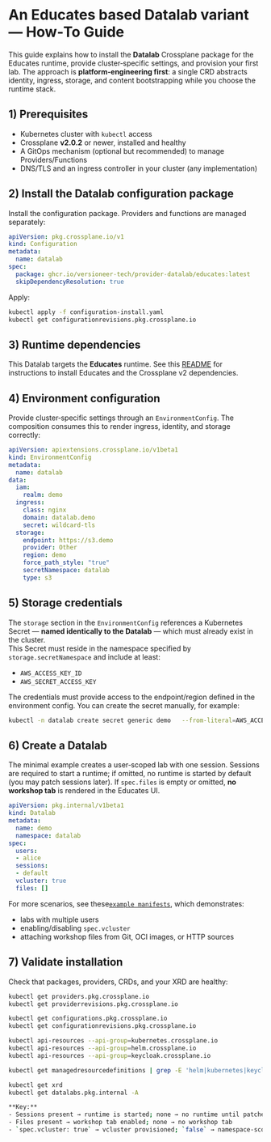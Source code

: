 # An Educates based Datalab variant — How‑To Guide

This guide explains how to install the **Datalab** Crossplane package for the Educates runtime, provide cluster‑specific settings, and provision your first lab. The approach is **platform‑engineering first**: a single CRD abstracts identity, ingress, storage, and content bootstrapping while you choose the runtime stack.

## 1) Prerequisites

- Kubernetes cluster with `kubectl` access
- Crossplane **v2.0.2** or newer, installed and healthy
- A GitOps mechanism (optional but recommended) to manage Providers/Functions
- DNS/TLS and an ingress controller in your cluster (any implementation)

## 2) Install the Datalab configuration package

Install the configuration package. Providers and functions are managed separately:

```yaml
apiVersion: pkg.crossplane.io/v1
kind: Configuration
metadata:
  name: datalab
spec:
  package: ghcr.io/versioneer-tech/provider-datalab/educates:latest
  skipDependencyResolution: true
```

Apply:

```bash
kubectl apply -f configuration-install.yaml
kubectl get configurationrevisions.pkg.crossplane.io
```

## 3) Runtime dependencies

This Datalab targets the **Educates** runtime. See this [README](https://github.com/versioneer-tech/provider-datalab/tree/main/educates/dependencies) for instructions to install Educates and the Crossplane v2 dependencies.

## 4) Environment configuration

Provide cluster‑specific settings through an `EnvironmentConfig`. The composition consumes this to render ingress, identity, and storage correctly:

```yaml
apiVersion: apiextensions.crossplane.io/v1beta1
kind: EnvironmentConfig
metadata:
  name: datalab
data:
  iam:
    realm: demo
  ingress:
    class: nginx
    domain: datalab.demo
    secret: wildcard-tls
  storage:
    endpoint: https://s3.demo
    provider: Other
    region: demo
    force_path_style: "true"
    secretNamespace: datalab
    type: s3
```

## 5) Storage credentials

The `storage` section in the `EnvironmentConfig` references a Kubernetes Secret — **named identically to the Datalab** — which must already exist in the cluster.  
This Secret must reside in the namespace specified by `storage.secretNamespace` and include at least:

- `AWS_ACCESS_KEY_ID`
- `AWS_SECRET_ACCESS_KEY`

The credentials must provide access to the endpoint/region defined in the environment config. You can create the secret manually, for example:

```bash
kubectl -n datalab create secret generic demo   --from-literal=AWS_ACCESS_KEY_ID=<KEY_ID>   --from-literal=AWS_SECRET_ACCESS_KEY=<SECRET>
```

## 6) Create a Datalab

The minimal example creates a user‑scoped lab with one session. Sessions are required to start a runtime; if omitted, no runtime is started by default (you may patch sessions later). If `spec.files` is empty or omitted, **no workshop tab** is rendered in the Educates UI.

```yaml
apiVersion: pkg.internal/v1beta1
kind: Datalab
metadata:
  name: demo
  namespace: datalab
spec:
  users:
  - alice
  sessions:
  - default
  vcluster: true
  files: []
```

For more scenarios, see these[`example manifests`](https://github.com/versioneer-tech/provider-datalab/blob/main/examples/labs.yaml), which demonstrates:
- labs with multiple users
- enabling/disabling `spec.vcluster`
- attaching workshop files from Git, OCI images, or HTTP sources

## 7) Validate installation

Check that packages, providers, CRDs, and your XRD are healthy:

```bash
kubectl get providers.pkg.crossplane.io
kubectl get providerrevisions.pkg.crossplane.io

kubectl get configurations.pkg.crossplane.io
kubectl get configurationrevisions.pkg.crossplane.io

kubectl api-resources --api-group=kubernetes.crossplane.io
kubectl api-resources --api-group=helm.crossplane.io
kubectl api-resources --api-group=keycloak.crossplane.io

kubectl get managedresourcedefinitions | grep -E 'helm|kubernetes|keycloak'

kubectl get xrd
kubectl get datalabs.pkg.internal -A

**Key:**  
- Sessions present → runtime is started; none → no runtime until patched  
- Files present → workshop tab enabled; none → no workshop tab  
- `spec.vcluster: true` → vcluster provisioned; `false` → namespace‑scoped runtime
